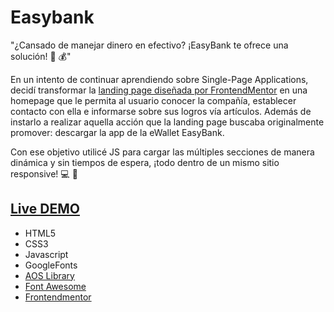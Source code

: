 # Easybank

"¿Cansado de manejar dinero en efectivo? ¡EasyBank te ofrece una solución! :mega: :moneybag:"

En un intento de continuar aprendiendo sobre Single-Page Applications, decidí transformar la [landing page diseñada por FrontendMentor](https://www.frontendmentor.io/challenges/easybank-landing-page-WaUhkoDN) en una homepage que le permita al usuario conocer la compañía, establecer contacto con ella e informarse sobre sus logros vía artículos. Además de instarlo a realizar aquella acción que la landing page buscaba originalmente promover: descargar la app de la eWallet EasyBank.

Con ese objetivo utilicé JS para cargar las múltiples secciones de manera dinámica y sin tiempos de espera, ¡todo dentro de un mismo sitio responsive! :computer: :iphone:

## [Live DEMO](https://dvdolivera.github.io/EasyBank/)

+ HTML5
+ CSS3
+ Javascript
+ GoogleFonts
+ [AOS Library](https://michalsnik.github.io/aos/)
+ [Font Awesome](https://fontawesome.com/)
+ [Frontendmentor](https://www.frontendmentor.io)
